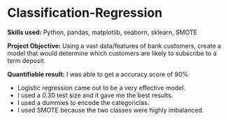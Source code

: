 # Classification-Regression
**Skills used:** Python, pandas, matplotlib, seaborn, sklearn, SMOTE

**Project Objective:** Using a vast data/features of bank customers, create a model that would determine which customers are likely to subscribe to a term deposit.

**Quantifiable result:** I was able to get a accuracy score of 90%

- Logistic regression came out to be a very effective model.
- I used a 0.30 test size and it gave me the best results.
- I used a dummies to encode the categoriclas.
- I used SMOTE because the two classes were highly imbalanced.
